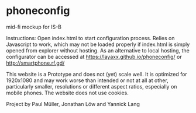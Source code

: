 # phoneconfig
mid-fi mockup for IS-B


Instructions:
Open index.html to start configuration process.
Relies on Javascript to work, which may not be loaded properly if index.html is simply opened from explorer without hosting.
As an alternative to local hosting, the configurator can be accessed at https://layaxx.github.io/phoneconfig/ or http://smartphone.rf.gd/

This website is a Prototype and does not (yet) scale well. It is optimized for 1920x1080 and may work worse than intended or not at all at 
other, particularly smaller, resolutions or different aspect ratios, especially on mobile phones. 
The website does not use cookies.


Project by Paul Müller, Jonathan Löw and Yannick Lang
